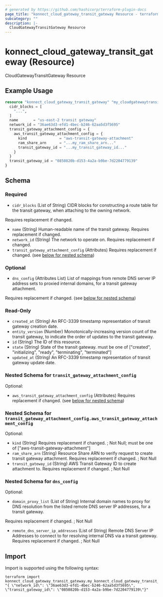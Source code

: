 ```yaml
---
# generated by https://github.com/hashicorp/terraform-plugin-docs
page_title: "konnect_cloud_gateway_transit_gateway Resource - terraform-provider-konnect"
subcategory: ""
description: |-
  CloudGatewayTransitGateway Resource
---
```


# konnect_cloud_gateway_transit_gateway (Resource)

CloudGatewayTransitGateway Resource

## Example Usage

```terraform
resource "konnect_cloud_gateway_transit_gateway" "my_cloudgatewaytransitgateway" {
  cidr_blocks = [
    "...",
  ]
  name       = "us-east-2 transit gateway"
  network_id = "36ae63d3-efd1-4bec-b246-62aa5d3f5695"
  transit_gateway_attachment_config = {
    aws_transit_gateway_attachment_config = {
      kind               = "aws-transit-gateway-attachment"
      ram_share_arn      = "...my_ram_share_arn..."
      transit_gateway_id = "...my_transit_gateway_id..."
    }
  }
  transit_gateway_id = "0850820b-d153-4a2a-b9be-7d2204779139"
}
```

<!-- schema generated by tfplugindocs -->
## Schema

### Required

- `cidr_blocks` (List of String) CIDR blocks for constructing a route table for the transit gateway, when attaching to the owning
network.

Requires replacement if changed.
- `name` (String) Human-readable name of the transit gateway. Requires replacement if changed.
- `network_id` (String) The network to operate on. Requires replacement if changed.
- `transit_gateway_attachment_config` (Attributes) Requires replacement if changed. (see [below for nested schema](#nestedatt--transit_gateway_attachment_config))

### Optional

- `dns_config` (Attributes List) List of mappings from remote DNS server IP address sets to proxied internal domains, for a transit gateway
attachment.

Requires replacement if changed. (see [below for nested schema](#nestedatt--dns_config))

### Read-Only

- `created_at` (String) An RFC-3339 timestamp representation of transit gateway creation date.
- `entity_version` (Number) Monotonically-increasing version count of the transit gateway, to indicate the order of updates to the
transit gateway.
- `id` (String) The ID of this resource.
- `state` (String) State of the transit gateway. must be one of ["created", "initializing", "ready", "terminating", "terminated"]
- `updated_at` (String) An RFC-3339 timestamp representation of transit gateway update date.

<a id="nestedatt--transit_gateway_attachment_config"></a>
### Nested Schema for `transit_gateway_attachment_config`

Optional:

- `aws_transit_gateway_attachment_config` (Attributes) Requires replacement if changed. (see [below for nested schema](#nestedatt--transit_gateway_attachment_config--aws_transit_gateway_attachment_config))

<a id="nestedatt--transit_gateway_attachment_config--aws_transit_gateway_attachment_config"></a>
### Nested Schema for `transit_gateway_attachment_config.aws_transit_gateway_attachment_config`

Optional:

- `kind` (String) Requires replacement if changed. ; Not Null; must be one of ["aws-transit-gateway-attachment"]
- `ram_share_arn` (String) Resource Share ARN to verify request to create transit gateway attachment. Requires replacement if changed. ; Not Null
- `transit_gateway_id` (String) AWS Transit Gateway ID to create attachment to. Requires replacement if changed. ; Not Null



<a id="nestedatt--dns_config"></a>
### Nested Schema for `dns_config`

Optional:

- `domain_proxy_list` (List of String) Internal domain names to proxy for DNS resolution from the listed remote DNS server IP addresses,
for a transit gateway.

Requires replacement if changed. ; Not Null
- `remote_dns_server_ip_addresses` (List of String) Remote DNS Server IP Addresses to connect to for resolving internal DNS via a transit gateway. Requires replacement if changed. ; Not Null

## Import

Import is supported using the following syntax:

```shell
terraform import konnect_cloud_gateway_transit_gateway.my_konnect_cloud_gateway_transit_gateway "{ \"network_id\": \"36ae63d3-efd1-4bec-b246-62aa5d3f5695\",  \"transit_gateway_id\": \"0850820b-d153-4a2a-b9be-7d2204779139\"}"
```
